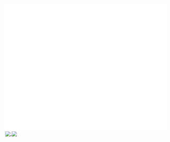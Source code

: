 <div align="center">
	<br>
	<a href="https://raw.githubusercontent.com/TreBomb/trestin-ishak/main/readme.md">
	<a href="https://github.com/TreBomb/trestin-ishak/main/title.svg">
		<img align="center" src="title.svg" width="800" height="400" alt="I made this!">
	</a>
	<br>
</div>
	
<a href="https://trest.in/">
  <img align="center" src="https://github-readme-stats.vercel.app/api?username=TreBomb&hide=contribs,prs" />
</a>
<a href="https://trest.in/">
  <img align="center" src="https://github-readme-stats.vercel.app/api/top-langs/?username=TreBomb&layout=compact)](https://github.com/TreBomb/github-readme-stats" />
</a>
